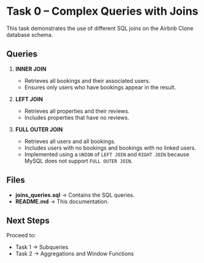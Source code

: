 # Task 0 – Complex Queries with Joins

This task demonstrates the use of different SQL joins on the Airbnb Clone database schema.

## Queries

1. **INNER JOIN**
   - Retrieves all bookings and their associated users.
   - Ensures only users who have bookings appear in the result.

2. **LEFT JOIN**
   - Retrieves all properties and their reviews.
   - Includes properties that have no reviews.

3. **FULL OUTER JOIN**
   - Retrieves all users and all bookings.
   - Includes users with no bookings and bookings with no linked users.
   - Implemented using a `UNION` of `LEFT JOIN` and `RIGHT JOIN` because MySQL does not support `FULL OUTER JOIN`.

## Files

- **joins_queries.sql** → Contains the SQL queries.
- **README.md** → This documentation.

## Next Steps

Proceed to:
- Task 1 → Subqueries
- Task 2 → Aggregations and Window Functions
